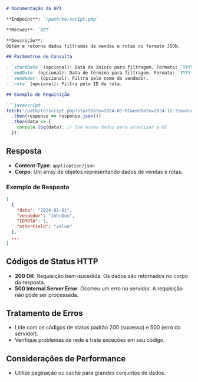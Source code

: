 ```markdown
# Documentação da API

**Endpoint**: `/path/to/script.php`

**Método**: `GET`

**Descrição**:  
Obtém e retorna dados filtrados de vendas e rotas no formato JSON.

## Parâmetros de Consulta

- `startDate` (opcional): Data de início para filtragem. Formato: `YYYY-MM-DD`
- `endDate` (opcional): Data de término para filtragem. Formato: `YYYY-MM-DD`
- `vendedor` (opcional): Filtra pelo nome do vendedor.
- `rota` (opcional): Filtra pelo ID da rota.

## Exemplo de Requisição

```javascript
fetch('/path/to/script.php?startDate=2024-01-01&endDate=2024-12-31&vendedor=JohnDoe&rota=1')
  .then(response => response.json())
  .then(data => {
    console.log(data); // Use esses dados para atualizar a UI
  });
```

## Resposta

- **Content-Type**: `application/json`
- **Corpo**: Um array de objetos representando dados de vendas e rotas.

### Exemplo de Resposta

```json
[
  {
    "data": "2024-01-01",
    "vendedor": "JohnDoe",
    "IDROTA": 1,
    "otherField": "value"
  },
  ...
]
```

## Códigos de Status HTTP

- **200 OK**: Requisição bem-sucedida. Os dados são retornados no corpo da resposta.
- **500 Internal Server Error**: Ocorreu um erro no servidor. A requisição não pôde ser processada.

## Tratamento de Erros

- Lide com os códigos de status padrão 200 (sucesso) e 500 (erro do servidor).
- Verifique problemas de rede e trate exceções em seu código.

## Considerações de Performance

- Utilize paginação ou cache para grandes conjuntos de dados.
```
